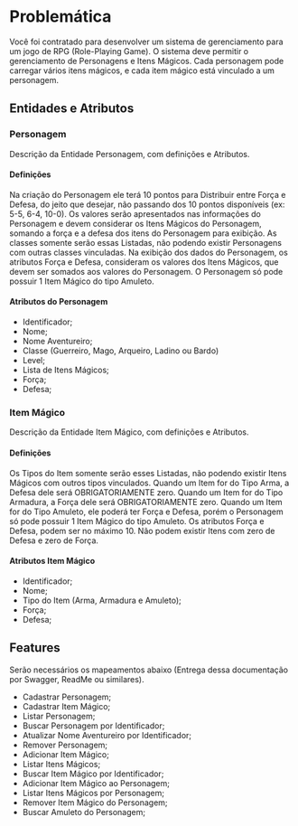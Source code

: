 # Problemática
Você foi contratado para desenvolver um sistema de gerenciamento para um jogo de RPG (Role-Playing Game). O sistema deve permitir o gerenciamento de Personagens e Itens Mágicos. Cada personagem pode carregar vários itens mágicos, e cada item mágico está vinculado a um personagem.

## Entidades e Atributos

### Personagem

Descrição da Entidade Personagem, com definições e Atributos.

#### Definições

Na criação do Personagem ele terá 10 pontos para Distribuir entre Força e Defesa, do jeito que desejar, não passando dos 10 pontos disponíveis (ex: 5-5, 6-4, 10-0). Os valores serão apresentados nas informações do Personagem e devem considerar os Itens Mágicos do Personagem, somando a força e a defesa dos itens do Personagem para exibição.
As classes somente serão essas Listadas, não podendo existir Personagens com outras classes vinculadas.
Na exibição dos dados do Personagem, os atributos Força e Defesa, consideram os valores dos Itens Mágicos, que devem ser somados aos valores do Personagem.
O Personagem só pode possuir 1 Item Mágico do tipo Amuleto.

#### Atributos do Personagem

- Identificador;
- Nome;
- Nome Aventureiro;
- Classe (Guerreiro, Mago, Arqueiro, Ladino ou Bardo)
- Level;
- Lista de Itens Mágicos;
- Força;
- Defesa;

### Item Mágico

Descrição da Entidade Item Mágico, com definições e Atributos.

#### Definições

Os Tipos do Item somente serão esses Listadas, não podendo existir Itens Mágicos com outros tipos vinculados.
Quando um Item for do Tipo Arma, a Defesa dele será OBRIGATORIAMENTE zero.
Quando um Item for do Tipo Armadura, a Força dele será OBRIGATORIAMENTE zero.
Quando um Item for do Tipo Amuleto, ele poderá ter Força e Defesa, porém o Personagem só pode possuir 1 Item Mágico do tipo Amuleto.
Os atributos Força e Defesa, podem ser no máximo 10.
Não podem existir Itens com zero de Defesa e zero de Força.

#### Atributos Item Mágico
- Identificador;
- Nome;
- Tipo do Item (Arma, Armadura e Amuleto);
- Força;
- Defesa;

## Features

Serão necessários os mapeamentos abaixo (Entrega dessa documentação por Swagger, ReadMe ou similares).
- Cadastrar Personagem;
- Cadastrar Item Mágico;
- Listar Personagem;
- Buscar Personagem por Identificador;
- Atualizar Nome Aventureiro por Identificador;
- Remover Personagem;
- Adicionar Item Mágico;
- Listar Itens Mágicos;
- Buscar Item Mágico por Identificador;
- Adicionar Item Mágico ao Personagem;
- Listar Itens Mágicos por Personagem;
- Remover Item Mágico do Personagem;
- Buscar Amuleto do Personagem;
